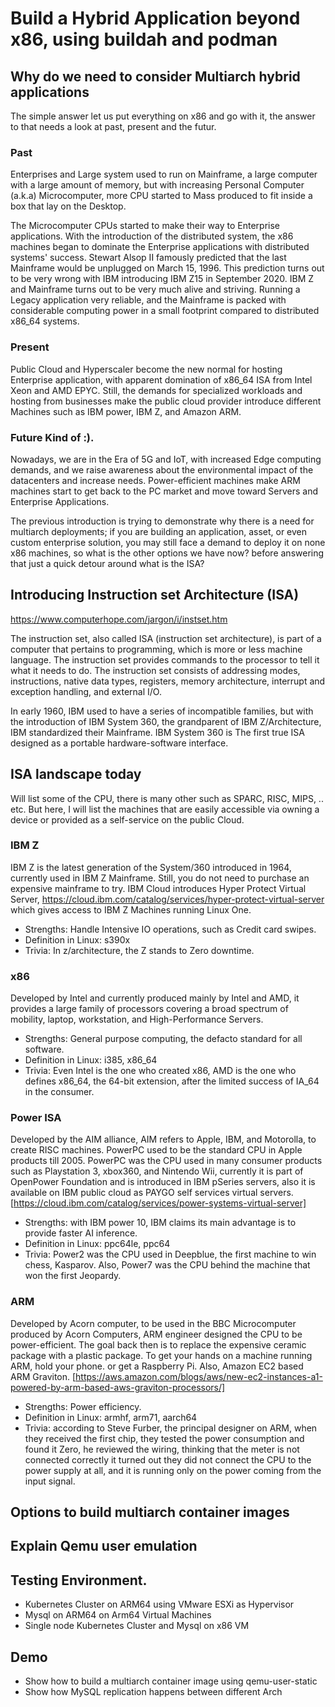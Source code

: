 # Build a Hybrid Application beyond x86, using buildah and podman


## Why do we need to consider Multiarch hybrid applications

The simple answer let us put everything on x86 and go with it, the answer to that needs a look at past, present and the futur.

### Past
Enterprises and Large system used to run on Mainframe, a large computer with a large amount of memory, but with increasing Personal Computer (a.k.a) Microcomputer, more CPU started to Mass produced to fit inside a box that lay on the Desktop.

The Microcomputer CPUs started to make their way to Enterprise applications. With the introduction of the distributed system, the x86 machines began to dominate the Enterprise applications with distributed systems' success. Stewart Alsop II famously predicted that the last Mainframe would be unplugged on March 15, 1996. This prediction turns out to be very wrong with IBM introducing IBM Z15 in September 2020. IBM Z and Mainframe turns out to be very much alive and striving. Running a Legacy application very reliable, and the Mainframe is packed with considerable computing power in a small footprint compared to distributed x86_64 systems.

### Present
Public Cloud and Hyperscaler become the new normal for hosting Enterprise application, with apparent domination of x86_64 ISA from Intel Xeon and AMD EPYC. Still, the demands for specialized workloads and hosting from businesses make the public cloud provider introduce different Machines such as IBM power, IBM Z, and Amazon ARM.

### Future Kind of :).
Nowadays, we are in the Era of 5G and IoT, with increased Edge computing demands, and we raise awareness about the environmental impact of the datacenters and increase needs. Power-efficient machines make ARM machines start to get back to the PC market and move toward Servers and Enterprise Applications.

The previous introduction is trying to demonstrate why there is a need for multiarch deployments; if you are building an application, asset, or even custom enterprise solution, you may still face a demand to deploy it on none x86 machines, so what is the other options we have now? before answering that just a quick detour around what is the ISA?

## Introducing Instruction set Architecture (ISA) 
https://www.computerhope.com/jargon/i/instset.htm

The instruction set, also called ISA (instruction set architecture), is part of a computer that pertains to programming, which is more or less machine language. The instruction set provides commands to the processor to tell it what it needs to do. The instruction set consists of addressing modes, instructions, native data types, registers, memory architecture, interrupt and exception handling, and external I/O.

In early 1960, IBM used to have a series of incompatible families, but with the introduction of IBM System 360, the grandparent of IBM Z/Architecture, IBM standardized their Mainframe. IBM System 360 is The	first	true	ISA	designed as a portable hardware-software interface.

## ISA landscape today

Will list some of the CPU, there is many other such as SPARC, RISC, MIPS, .. etc. 
But here, I will list the machines that are easily accessible via owning a device or provided as a self-service on the public Cloud.

### IBM Z  
IBM Z is the latest generation of the System/360 introduced in 1964, currently used in IBM Z Mainframe.
Still, you do not need to purchase an expensive mainframe to try. IBM Cloud introduces Hyper Protect Virtual Server, https://cloud.ibm.com/catalog/services/hyper-protect-virtual-server 
which gives access to IBM Z Machines running Linux One.
* Strengths: Handle Intensive IO operations, such as Credit card swipes.
* Definition in Linux: s390x
* Trivia: In z/architecture, the Z stands to Zero downtime.

### x86
Developed by Intel and currently produced mainly by Intel and AMD, it provides a large family of processors covering a broad spectrum of mobility, laptop, workstation, and High-Performance Servers.
* Strengths: General purpose computing, the defacto standard for all software.
* Definition in Linux: i385, x86_64
* Trivia: Even Intel is the one who created x86, AMD is the one who defines x86_64, the 64-bit extension, after the limited success of IA_64 in the consumer.

### Power ISA
Developed by the AIM alliance, AIM refers to Apple, IBM, and Motorolla, to create RISC machines. PowerPC used to be the standard CPU in Apple products till 2005. PowerPC was the CPU used in many consumer products such as Playstation 3, xbox360, and Nintendo Wii, currently it is part of OpenPower Foundation and is introduced in IBM pSeries servers, also it is available on  IBM public cloud as PAYGO self services virtual servers.[https://cloud.ibm.com/catalog/services/power-systems-virtual-server]
* Strengths: with IBM power 10, IBM claims its main advantage is to provide faster AI inference.
* Definition in Linux: ppc64le, ppc64
* Trivia:  Power2 was the CPU used in Deepblue, the first machine to win chess, Kasparov. Also, Power7 was the CPU behind the machine that won the first Jeopardy.

### ARM
Developed by Acorn computer, to be used in the BBC Microcomputer produced by Acorn Computers,   ARM engineer designed the CPU to be power-efficient. The goal back then is to replace the expensive ceramic package with a plastic package.
To get your hands on a machine running ARM, hold your phone. or get a Raspberry Pi. Also, Amazon EC2 based ARM Graviton. [https://aws.amazon.com/blogs/aws/new-ec2-instances-a1-powered-by-arm-based-aws-graviton-processors/]

* Strengths: Power efficiency.
* Definition in Linux: armhf, arm71, aarch64
* Trivia: according to Steve Furber, the principal designer on ARM, when they received the first chip, they tested the power consumption and found it Zero, he reviewed the wiring, thinking that the meter is not connected correctly it turned out they did not connect the CPU to the power supply at all, and it is running only on the power coming from the input signal.

## Options to build multiarch container images
## Explain Qemu user emulation
## Testing Environment.
   * Kubernetes Cluster on ARM64 using VMware ESXi as Hypervisor
   * Mysql on ARM64 on Arm64 Virtual Machines
   * Single node Kubernetes Cluster and Mysql on x86 VM
## Demo
   * Show how to build a multiarch container image using qemu-user-static
   * Show how MySQL replication happens between different Arch
